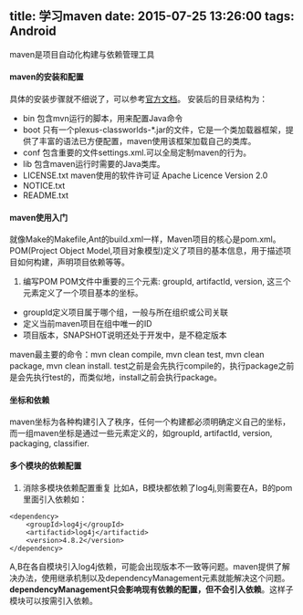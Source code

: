 title: 学习maven
date: 2015-07-25 13:26:00
tags: Android
---

maven是项目自动化构建与依赖管理工具

#### maven的安装和配置
具体的安装步骤就不细说了，可以参考[官方文档](https://maven.apache.org/install.html)。
安装后的目录结构为：

* bin		包含mvn运行的脚本，用来配置Java命令
* boot 	只有一个plexus-classworlds-*.jar的文件，它是一个类加载器框架，提供了丰富的语法已方便配置，maven使用该框架加载自己的类库。
* conf 	包含重要的文件settings.xml.可以全局定制maven的行为。
* lib		包含maven运行时需要的Java类库。
* LICENSE.txt		maven使用的软件许可证 Apache Licence Version 2.0
* NOTICE.txt
* README.txt

#### maven使用入门
就像Make的Makefile,Ant的build.xml一样，Maven项目的核心是pom.xml。POM(Project Object Model,项目对象模型)定义了项目的基本信息，用于描述项目如何构建，声明项目依赖等等。
1. 编写POM
POM文件中重要的三个元素: groupId, artifactId, version, 这三个元素定义了一个项目基本的坐标。
* groupId定义项目属于哪个组，一般与所在组织或公司关联
* 定义当前maven项目在组中唯一的ID
* 项目版本，SNAPSHOT说明还处于开发中，是不稳定版本

maven最主要的命令：mvn clean compile, mvn clean test, mvn clean package, mvn clean install.
test之前是会先执行compile的，执行package之前是会先执行test的，而类似地，install之前会执行package。

#### 坐标和依赖
maven坐标为各种构建引入了秩序，任何一个构建都必须明确定义自己的坐标，而一组maven坐标是通过一些元素定义的，如groupId, artifactId, version, packaging, classifier. 

#### 多个模块的依赖配置
1. 消除多模块依赖配置重复
比如A，B模块都依赖了log4j,则需要在A，B的pom里面引入依赖如：
```
<dependency>
	<groupId>log4j</groupId>
	<artifactid>log4j</artifactid>
	<version>4.8.2</version>
</dependency>
```
A,B在各自模块引入log4j依赖，可能会出现版本不一致等问题。maven提供了解决办法，使用继承机制以及dependencyManagement元素就能解决这个问题。**dependencyManagement只会影响现有依赖的配置，但不会引入依赖**。这样子模块可以按需引入依赖。

